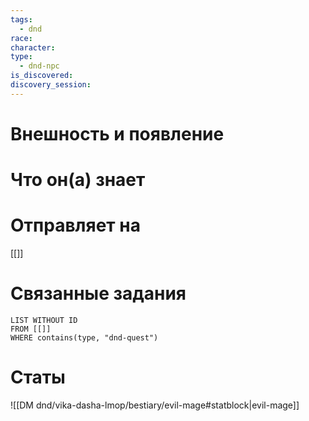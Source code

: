```yaml
---
tags:
  - dnd
race: 
character: 
type:
  - dnd-npc
is_discovered: 
discovery_session:
---
```




# Внешность и появление


# Что он(а) знает

# Отправляет на
[[]]



# Cвязанные задания


```dataview
LIST WITHOUT ID
FROM [[]]
WHERE contains(type, "dnd-quest")
```


# Статы

![[DM dnd/vika-dasha-lmop/bestiary/evil-mage#statblock|evil-mage]]
